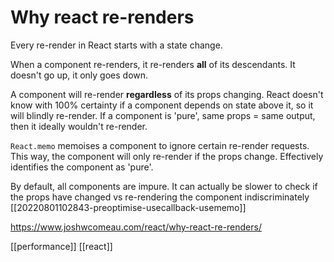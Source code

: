 # Why react re-renders

Every re-render in React starts with a state change.

When a component re-renders, it re-renders **all** of its descendants.
	It doesn't go up, it only goes down.

A component will re-render **regardless** of its props changing.
	React doesn't know with 100% certainty if a component depends on state above it, so it will blindly re-render.
	If a component is 'pure', same props = same output, then it ideally wouldn't re-render.

`React.memo` memoises a component to ignore certain re-render requests.
	This way, the component will only re-render if the props change.
	Effectively identifies the component as 'pure'.

By default, all components are impure.
	It can actually be slower to check if the props have changed vs re-rendering the component indiscriminately [[20220801102843-preoptimise-usecallback-usememo]]

https://www.joshwcomeau.com/react/why-react-re-renders/

[[performance]]
[[react]]